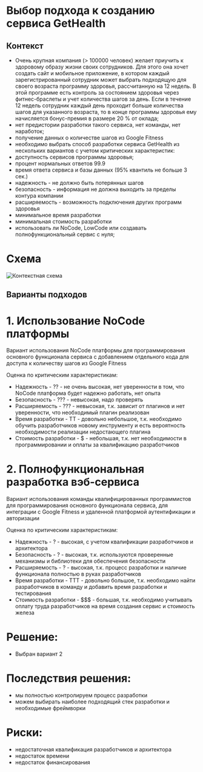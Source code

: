 # Выбор подхода к созданию сервиса GetHealth
## Контекст

- Очень крупная компания (> 100000 человек) желает приучить к здоровому образу жизни своих сотрудников. Для этого она хочет создать сайт и мобильное приложение, в котором каждый зарегистрированный сотрудник может выбрать подходящую для своего возраста программу здоровья, рассчитанную на 12 недель. В этой программе есть контроль за состоянием здоровья через фитнес-браслеты и учет количества шагов за день. Если в течение 12 недель сотрудник каждый день проходит больше количества шагов для указанного возраста, то в конце программы здоровья ему начисляется бонус-премия в размере 20 % от оклада;
- нет предистории разработки такого сервиса, нет команды, нет наработок;
- получение данных о количестве шагов из Google Fitness
- необходимо выбрать способ разработки сервиса GetHealth из нескольких вариантов с учетом критических характеристик:
 - доступность сервисов программы здоровья;
 - процент нормальных ответов 99.9
 - время ответа сервиса и базы данных (95% квантиль не больше 3 сек.)
 - надежность - не должно быть потерянных шагов
 - безопасность - информация не должна выходить за пределы контура компании
 - расширяемость - возможность подключения других программ здоровья
 - минимальное время разработки
 - минимальная стоимость разработки
- использовать ли NoCode, LowCode или создавать полнофункциональный сервис с нуля;

# Схема
![Контекстная схема](https://drive.google.com/file/d/1KEn5hRcnrOz_bENwj41GIZmskwAzj83D/view?usp=drive_link)
<!--![Контекстная схема](GetHealth-Context.jpg)-->
## Варианты подходов
# 1. Использование NoCode платформы
Вариант использования NoCode платформы для программирования основного функционала сервиса с добавлением отдельного кода для доступа к количеству шагов из Google Fitness

Оценка по критическим характеристикам:
- Надежность - ?? - не очень высокая, нет уверенности в том, что NoCode платформа будет надежно работать, нет опыта
- Безопасность - ??? - невысокая, надо проверять 
- Расширяемость - ??? - невысокая, т.к. зависит от плагинов и нет уверенности, что необходимый плагин реализован
- Время разработки - TT - довольно небольшое, т.к. необходимо обучить разработчиков новому инструменту и есть вероятность необходимости реализации недостающего плагина
- Стоимость разработки - $ - небольшая, т.к. нет необходимости в программировании и оплаты за квалификацию разработчиков 


# 2. Полнофункциональная разработка вэб-сервиса
Вариант использования команды квалифицированных программистов для программирования основного функционала сервиса, для интеграции с Google Fitness и удаленной платформой аутентификации и авторизации

Оценка по критическим характеристикам:
- Надежность - ? - высокая, с учетом квалификации разработчиков и архитектора
- Безопасность - ? - высокая, т.к. используются проверенные механизмы и библиотеки для обеспечения безопасности 
- Расширяемость - ? - высокая, т.к. процесс разработки и наличие функционала полностью в руках разработчиков
- Время разработки - TTT - довольно большое, т.к. необходимо найти разработчиков в команду и добавить время разработки и тестирования
- Стоимость разработки - $$$ - большая, т.к. необходимо учитывать оплату труда разработчиков на время создания сервис и стоимость железа

# Решение:
- Выбран вариант 2
 
# Последствия решения:

- мы полностью контролируем процесс разработки 
- можем выбирать наиболее подходящий стек разработки и необходимые фреймворки

# Риски:
- недостаточная квалификация разработчиков и архитектора
- недостаток времени
- недостаток финансирования

